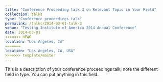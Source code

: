 ```yaml
---
title: "Conference Proceeding talk 3 on Relevant Topic in Your Field"
collection: talks
type: "Conference proceedings talk"
permalink: /talks/2014-03-01-talk-3
venue: "Testing Institute of America 2014 Annual Conference"
date: 2014-03-01
<<<<<<< HEAD
location: "Los Angeles, CA"
=======
location: "Los Angeles, CA, USA"
>>>>>>> template/master
---
```


This is a description of your conference proceedings talk, note the different field in type. You can put anything in this field.
